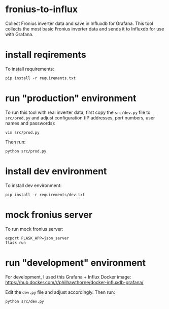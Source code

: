 # fronius-to-influx
Collect Fronius inverter data and save in Influxdb for Grafana. This tool collects the most basic Fronius inverter data and sends it to Influxdb for use with Grafana.

# install reqirements
To install requirements:

    pip install -r requirements.txt

# run "production" environment
To run this tool with real inverter data, first copy the `src/dev.py` file to `src/prod.py` and adjust configuration (IP addresses, port numbers, user names and passwords):

    vim src/prod.py 

Then run:

    python src/prod.py

# install dev environment
To install dev environment:

    pip install -r requirements/dev.txt

# mock fronius server
To run mock fronius server:

    export FLASK_APP=json_server
    flask run

# run "development" environment

For development, I used this Grafana + Influx Docker image: https://hub.docker.com/r/philhawthorne/docker-influxdb-grafana/

Edit the `dev.py` file and adjust accordingly. Then run:

    python src/dev.py
